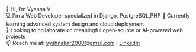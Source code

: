 👋 Hi, I’m Vyshna V  
💻 I'm a Web Developer specialized in Django, PostgreSQL,PHP 
🌱 Currently learning advanced system design and cloud deployment  
🤝 Looking to collaborate on meaningful open-source or AI-powered web projects  
📫 Reach me at: vyshnaknr2000@gmail.com | [LinkedIn]((https://www.linkedin.com/in/vyshna))


<!---
Vyshna2000/Vyshna2000 is a ✨ special ✨ repository because its `README.md` (this file) appears on your GitHub profile.
You can click the Preview link to take a look at your changes.
--->
